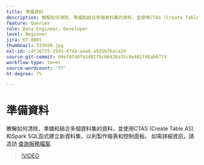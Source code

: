 ```yaml
---
title: 準備資料
description: 瞭解如何清除、準備和結合多個資料集的資料，並使用CTAS (Create Table AS)和Spark SQL函式建立新資料集，以利製作報表和控制面板。
feature: Queries
role: Data Engineer, Developer
level: Beginner
jira: KT-8005
thumbnail: 333699.jpg
exl-id: c4f36725-19dd-47da-aaa8-a925b7baca24
source-git-commit: 00ef0f40fb3d82f0c06428a35c0e402f46ab6774
workflow-type: tm+mt
source-wordcount: '77'
ht-degree: 7%

---
```


# 準備資料

瞭解如何清除、準備和結合多個資料集的資料，並使用CTAS (Create Table AS)和Spark SQL函式建立新資料集，以利製作報表和控制面板。 如需詳細資訊，請造訪 [查詢服務檔案](https://experienceleague.adobe.com/docs/experience-platform/query/home.html?lang=zh-Hant).

>[!VIDEO](https://video.tv.adobe.com/v/333699?learn=on)
